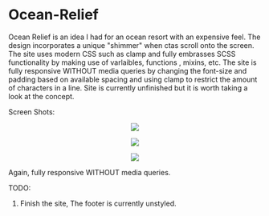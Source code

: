 # Ocean-Relief
Ocean Relief is an idea I had for an ocean resort with an expensive feel. The design incorporates a unique "shimmer" when ctas scroll onto the screen. The site uses modern CSS such as clamp and fully embrasses SCSS functionality by making use of varlaibles, functions , mixins, etc. The site is fully responsive WITHOUT media queries by changing the font-size and padding based on available spacing and using clamp to restrict the amount of characters in a line. Site is currently unfinished but it is worth taking a look at the concept.

Screen Shots:
<p align="center">
  <img src="https://user-images.githubusercontent.com/30492583/91686613-0580c600-eb5e-11ea-9f01-b8d3d0086250.png">
</p>
<p align="center">
  <img src="https://user-images.githubusercontent.com/30492583/91686624-09144d00-eb5e-11ea-95dd-d29dea4cef87.jpg">
</p>
<p align="center">
  <img src="https://user-images.githubusercontent.com/30492583/91686629-0c0f3d80-eb5e-11ea-9d33-ffbcb2adec43.jpg">
</p>

Again, fully responsive WITHOUT media queries.

TODO:
  1. Finish the site, The footer is currently unstyled. 
